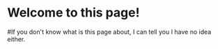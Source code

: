 # Welcome to this page!

#If you don't know what is this page about, I can tell you I have no idea either.
